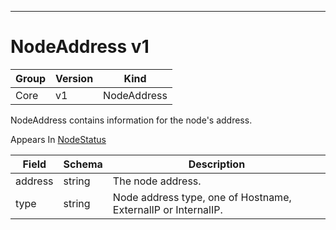 

-----------
# NodeAddress v1



Group        | Version     | Kind
------------ | ---------- | -----------
Core | v1 | NodeAddress







NodeAddress contains information for the node's address.

<aside class="notice">
Appears In <a href="#nodestatus-v1">NodeStatus</a> </aside>

Field        | Schema     | Description
------------ | ---------- | -----------
address | string | The node address.
type | string | Node address type, one of Hostname, ExternalIP or InternalIP.






